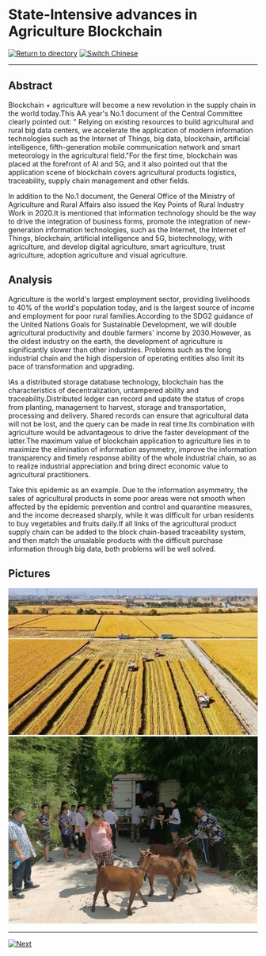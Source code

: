 # State-Intensive advances in Agriculture Blockchain

[![Return to directory](http://img.shields.io/badge/Click-Back-875A7B.svg?style=flat&colorA=8F8F8F)](/)
[![Switch Chinese](http://img.shields.io/badge/Switch-Chinese-875A7B.svg?style=flat&colorA=8F8F8F)](https://doc.shanghaiopen.org.cn/case/1/1.html)

----------

## Abstract

Blockchain + agriculture will become a new revolution in the supply chain in the world today.This AA year's No.1 document of the Central Committee clearly pointed out: " Relying on existing resources to build agricultural and rural big data centers, we accelerate the application of modern information technologies such as the Internet of Things, big data, blockchain, artificial intelligence, fifth-generation mobile communication network and smart meteorology in the agricultural field."For the first time, blockchain was placed at the forefront of AI and 5G, and it also pointed out that the application scene of blockchain covers agricultural products logistics, traceability, supply chain management and other fields.

In addition to the No.1 document, the General Office of the Ministry of Agriculture and Rural Affairs also issued the Key Points of Rural Industry Work in 2020.It is mentioned that information technology should be the way to drive the integration of business forms, promote the integration of new-generation information technologies, such as the Internet, the Internet of Things, blockchain, artificial intelligence and 5G, biotechnology, with agriculture, and develop digital agriculture, smart agriculture, trust agriculture, adoption agriculture and visual agriculture.


## Analysis

Agriculture is the world's largest employment sector, providing livelihoods to 40% of the world's population today, and is the largest source of income and employment for poor rural families.According to the SDG2 guidance of the United Nations Goals for Sustainable Development, we will double agricultural productivity and double farmers' income by 2030.However, as the oldest industry on the earth, the development of agriculture is significantly slower than other industries. Problems such as the long industrial chain and the high dispersion of operating entities also limit its pace of transformation and upgrading.

lAs a distributed storage database technology, blockchain has the characteristics of decentralization, untampered ability and traceability.Distributed ledger can record and update the status of crops from planting, management to harvest, storage and transportation, processing and delivery. Shared records can ensure that agricultural data will not be lost, and the query can be made in real time.Its combination with agriculture would be advantageous to drive the faster development of the latter.The maximum value of blockchain application to agriculture lies in to maximize the elimination of information asymmetry, improve the information transparency and timely response ability of the whole industrial chain, so as to realize industrial appreciation and bring direct economic value to agricultural practitioners.

Take this epidemic as an example. Due to the information asymmetry, the sales of agricultural products in some poor areas were not smooth when affected by the epidemic prevention and control and quarantine measures, and the income decreased sharply, while it was difficult for urban residents to buy vegetables and fruits daily.If all links of the agricultural product supply chain can be added to the block chain-based traceability system, and then match the unsalable products with the difficult purchase information through big data, both problems will be well solved.


## Pictures

![图片](1.1.jpg)
![图片](1.2.jpg)



----------
 [![Next](http://img.shields.io/badge/View-Next-875A7B.svg?style=flat&colorA=8F8F8F)](https://doc.shanghaiopen.org.cn/case/1/en_2.html)
